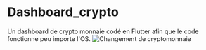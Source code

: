 # Dashboard_crypto

Un dashboard de crypto monnaie codé en Flutter afin que le code fonctionne peu importe l'OS. 
![Changement de cryptomonnaie ](https://github.com/user-attachments/assets/ee45ccc5-f705-4c99-892b-da42fd71760e)

